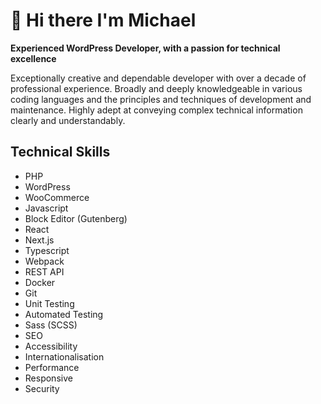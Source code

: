 # 👋 Hi there I'm Michael

**Experienced WordPress Developer, with a passion for technical excellence**

Exceptionally creative and dependable developer with over a decade of professional experience. Broadly and deeply knowledgeable in various coding languages and the principles and techniques of development and maintenance. Highly adept at conveying complex technical information clearly and understandably.

## Technical Skills

 - PHP
 - WordPress
 - WooCommerce
 - Javascript
 - Block Editor (Gutenberg)
 - React
 - Next.js
 - Typescript
 - Webpack
 - REST API
 - Docker
 - Git
 - Unit Testing
 - Automated Testing
 - Sass (SCSS)
 - SEO
 - Accessibility
 - Internationalisation
 - Performance
 - Responsive
 - Security
